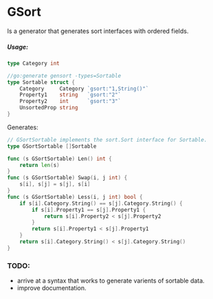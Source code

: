 # GSort

Is a generator that generates sort interfaces with ordered fields.

##### Usage:

```go
type Category int

//go:generate gensort -types=Sortable
type Sortable struct {
    Category     Category `gsort:"1,String()"`
    Property1    string   `gsort:"2"`
    Property2    int      `gsort:"3"`
    UnsortedProp string
}

```

Generates: 

```go
// GSortSortable implements the sort.Sort interface for Sortable.
type GSortSortable []Sortable

func (s GSortSortable) Len() int {
	return len(s)
}
func (s GSortSortable) Swap(i, j int) {
	s[i], s[j] = s[j], s[i]
}
func (s GSortSortable) Less(i, j int) bool {
	if s[i].Category.String() == s[j].Category.String() {
		if s[i].Property1 == s[j].Property1 {
			return s[i].Property2 < s[j].Property2
		}
		return s[i].Property1 < s[j].Property1
	}
	return s[i].Category.String() < s[j].Category.String()
}

```

### TODO: 
- arrive at a syntax that works to generate varients of sortable data.
- improve documentation.